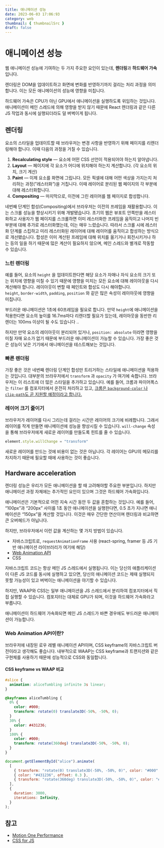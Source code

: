 ```yaml
---
title: 애니메이션 성능
date: 2023-06-03 17:06:93
category: web
thumbnail: { thumbnailSrc }
draft: false
---
```



# 애니메이션 성능

웹 애니메이션 성능에 기여하는 두 가지 주요한 요인이 있는데, **렌더링**과 **하드웨어 가속**입니다. 

렌더링은 DOM을 업데이트하고 화면에 변화를 반영하기까지 걸리는 처리 과정을 의미합니다. 이는 모든 애니메이션의 성능에 영향을 미칩니다.

하드웨어 가속은 CPU가 아닌 GPU에서 애니메이션을 실행하도록 위임하는 것입니다. 애니메이션이 메인 스레드에 의해 영향을 받지 않기 때문에 React 렌더링과 같은 다른 JS 작업과 동시에 실행되더라도 덜 버벅이게 됩니다.

## 렌더링

요소의 스타일을 업데이트할 때 브라우저는 변경 사항을 반영하기 위해 페이지를 리렌더링해야 합니다. 이때 다음의 과정을 거칠 수 있습니다.

1. **Recalculating style** — 요소에 어떤 CSS 선언이 적용되어야 하는지 알아냅니다.
2. **Layout** — 페이지에 각 요소가 어디에 위치해야 하는지 계산합니다. (각 요소의 위치, 크기 계산)
3. **Paint** — 이제 요소를 화면에 그립니다. 모든 픽셀에 대해 어떤 색상을 가지는지 처리하는 과정(”레스터화”)을 거칩니다. 이때 레이어로 분리된 웹 페이지의 각 부분에 대해 레스터화합니다.
4. **Compositing** — 마지막으로, 이전에 그린 레이어를 웹 페이지로 합성합니다.

  네번째 단계인 합성(Compositing)에서 브라우저는 이전의 프레임을 재활용합니다. 이는 스크롤 성능을 향상시키기 위해 개발됐습니다. 초기의 웹은 뷰포트 안쪽만을 레스터화하고 사용자가 웹 페이지를 스크롤하면 이미 레스터화한 프레임을 움직이고 나머지 빈 부분에 대해 추가로 레스터화했는데, 이는 매우 느렸습니다. 따라서 스크롤 시에 레스터화 단계를 스킵하고 미리 레스터화된 레이어에 대해 레이어를 움직이고 합성하는 방식으로 개선됐습니다. 합성은 이미 계산된 프레임에 대해 위치를 옮기거나 회전시키거나 하는 등의 일을 하기 때문에 많은 계산이 필요하지 않으며, 메인 스레드와 별개로 작동할 수 있습니다.

### 느린 렌더링

예를 들어, 요소의 `height` 을 업데이트한다면 해당 요소가 자매나 자식 요소의 크기 또는 위치에 영향을 미칠 수 있기 때문에 영향을 미치는 모든 요소에 대해 레이아웃을 다시 계산해야 합니다. 레이아웃이 변할 때 페인트와 합성도 다시 해야합니다. `height`, `border-width`, `padding`, `position` 와 같은 많은 속성이 레이아웃에 영향을 미칩니다.

부드러운 애니메이션은 1초에 60프레임을 필요로 합니다. 만약 `height`에 애니메이션을 적용한다면 요소의 높이를 16.7ms마다 리렌더할 필요가 있는데, 레이아웃을 동반한 리렌더는 100ms 이상이 될 수도 있습니다 .. 

하지만 만약 요소의 레이아웃이 분리되어 있거나, `position: absolute` 이라면 영향을 미칠 자매 요소가 없기 때문에 부드러운 애니메이션이 가능할 수 있습니다. 가장 좋은 것은 성능이 낮은 기기에서 애니메이션을 테스트해보는 것입니다.

### 빠른 렌더링

가장 좋은 것은 네번째 렌더링 단계인 합성만 트리거하는 스타일에 애니메이션을 적용하는 것입니다. 대부분의 브라우저에서 `transform` 과 `opacity` 가 여기에 속합니다. 브라우저는 이 리스트에 더 많은 스타일을 추가하고 있습니다. 예를 들어, 크롬과 파이어폭스는 `filter` 를 컴포지터에서 온전히 처리하고 있고, [크롬은  `background-color` 나 `clip-path`도 곧 지원할 예정이라고 합니다.](https://developer.chrome.com/blog/hardware-accelerated-animations/)

### 레이어 크기 줄이기

브라우저가 레이어를 다시 그리는데 걸리는 시간은 레이어의 크기에 비례합니다. 그래서 레이어를 작게 만들면 애니메이션에 성능을 향상시킬 수 있습니다. `will-change` 속성을 통해 브라우저에게 새로운 레이어를 만들도록 힌트를 줄 수 있습니다.

```jsx
element.style.willChange = "transform"
```

새로운 레이어를 만드는 것에 비용이 없는 것은 아닙니다. 각 레이어는 GPU의 메모리를 차지하기 때문에 필요할 때에 사용하는 것이 좋습니다.

## Hardware acceleration

렌더링 성능은 우리가 모든 애니메이션을 할 때 고려해야할 주요한 부분입니다. 하지만 애니메이션 과정 자체에는 추가적인 요인이 있으며 그것은 하드웨어 가속화입니다. 

애니메이션은 기본적으로 어떤 지속 시간 동안 두 값을 혼합하는 것입니다. 예를 들어, “100px”과 “200px” 사이를 1초 동안 애니메이션을 실행한다면, 0.5 초가 지나면 애니메이션은 “150px”을 계산할 것입니다. 이것은 매우 간단한 연산이며 렌더링과 비교하면 큰 오버헤드가 아닙니다. 

하지만, 브라우저에서 이런 값을 계산하는 몇 가지 방법이 있습니다.

- 자바스크립트로, `requestAnimationFrame` 사용 (react-spring, framer 등 JS 기반 애니메이션 라이브러리가 여기에 해당)
- [Web Animation API](https://developer.mozilla.org/en-US/docs/Web/API/Web_Animations_API/Using_the_Web_Animations_API)
- CSS

자바스크립트 코드는 항상 메인 JS 스레드에서 실행됩니다. 이는 당신의 애플리케이션이 다른 JS 코드를 동시에 실행하고 있으면, 당신의 애니메이션 코드는 제때 실행되지 못할 가능성이 있고 버벅이는 애니메이션을 야기할 수 있습니다.

하지만, WAAP와 CSS는 일부 애니메이션을 JS 스레드에서 분리하여 컴포지터에서 직접 실행할 수 있습니다. 컴포지터는 대체로 GPU가 되며, 이것을 하드웨어 가속화라고 부릅니다.

애니메이션이 하드웨어 가속화되면 메인 JS 스레드가 바쁜 경우에도 부드러운 애니메이션이 가능합니다.

### Web Animation API이란?

브라우저에 내장된 로우 레벨 애니메이션 API이며, CSS keyframe의 자바스크립트 버전이라고 생각해도 좋습니다. 내부적으로 WAAP는 CSS keyframe과 트랜지션와 같은 구현체를 사용하기 때문에 성능적으로 CSS와 동일합니다.

#### CSS keyframe  vs WAAP 비교

```css
#alice {
  animation: aliceTumbling infinite 3s linear;
}

@keyframes aliceTumbling {
  0% {
    color: #000;
    transform: rotate(0) translate3D(-50%, -50%, 0);
  }
  30% {
    color: #431236;
  }
  100% {
    color: #000;
    transform: rotate(360deg) translate3D(-50%, -50%, 0);
  }
}
```

```javascript
document.getElementById("alice").animate(
  [
    { transform: "rotate(0) translate3D(-50%, -50%, 0)", color: "#000" },
    { color: "#431236", offset: 0.3 },
    { transform: "rotate(360deg) translate3D(-50%, -50%, 0)", color: "#000" },
  ],
  {
    duration: 3000,
    iterations: Infinity,
  }
);
```

## 참고
- [Motion One Performance](https://motion.dev/guides/performance)
- [CSS for JS](https://css-for-js.dev/)